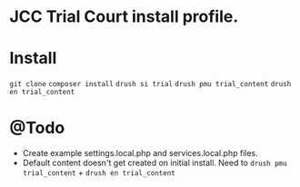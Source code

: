 # JCC Trial Court install profile. 

# Install
`git clone`
`composer install`
`drush si trial`
`drush pmu trial_content`
`drush en trial_content`

# @Todo
- Create example settings.local.php and services.local.php files.
- Default content doesn't get created on initial install. Need to `drush pmu trial_content` + `drush en trial_content`
